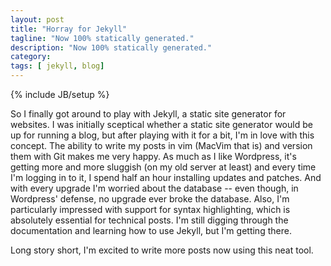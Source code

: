 ```yaml
---
layout: post
title: "Horray for Jekyll"
tagline: "Now 100% statically generated."
description: "Now 100% statically generated."
category: 
tags: [ jekyll, blog]
---
```

{% include JB/setup %}

So I finally got around to play with Jekyll, a static site generator for websites. I was initially sceptical whether a static site generator would be up for running a blog, but after playing with it for a bit, I'm in love with this concept. The ability to write my posts in vim (MacVim that is) and version them with Git makes me very happy. As much as I like Wordpress, it's getting more and more sluggish (on my old server at least) and every time I'm logging in to it, I spend half an hour installing updates and patches. And with every upgrade I'm worried about the database -- even though, in Wordpress' defense, no upgrade ever broke the database. Also, I'm particularly impressed with support for syntax highlighting, which is absolutely essential for technical posts. I'm still digging through the documentation and learning how to use Jekyll, but I'm getting there. 

Long story short, I'm excited to write more posts now using this neat tool. 
